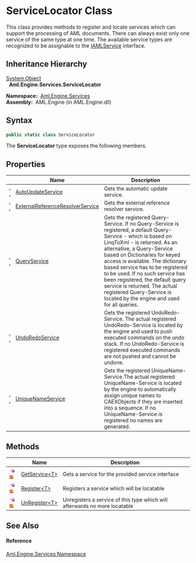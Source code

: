 ServiceLocator Class
====================
This class provides methods to register and locate services which can support the processing of AML documents. There can always exist only one service of the same type at one time. The available service types are recognized to be assignable to the [IAMLService][1] interface.


Inheritance Hierarchy
---------------------
[System.Object][2]  
  **Aml.Engine.Services.ServiceLocator**  

  **Namespace:**  [Aml.Engine.Services][3]  
  **Assembly:**  AML.Engine (in AML.Engine.dll)

Syntax
------

```csharp
public static class ServiceLocator
```

The **ServiceLocator** type exposes the following members.


Properties
----------

                                   | Name                                  | Description                                                                                                                                                                                                                                                                                                                                                                                                                                                            
---------------------------------- | ------------------------------------- | ---------------------------------------------------------------------------------------------------------------------------------------------------------------------------------------------------------------------------------------------------------------------------------------------------------------------------------------------------------------------------------------------------------------------------------------------------------------------- 
![Public property]![Static member] | [AutoUpdateService][4]                | Gets the automatic update service.                                                                                                                                                                                                                                                                                                                                                                                                                                     
![Public property]![Static member] | [ExternalReferenceResolverService][5] | Gets the external reference resolver service.                                                                                                                                                                                                                                                                                                                                                                                                                          
![Public property]![Static member] | [QueryService][6]                     | Gets the registered Query-Service. If no Query-Service is registered, a default Query-Service - which is based on LinqToXml - is returned. As an alternative, a Query-Service based on Dictionaries for keyed access is available. The dictionary based service has to be registered to be used. If no such service has been registered, the default query service is returned. The actual registered Query-Service is located by the engine and used for all queries. 
![Public property]![Static member] | [UndoRedoService][7]                  | Gets the registered UndoRedo-Service. The actual registered UndoRedo-Service is located by the engine and used to push executed commands on the undo stack. If no UndoRedo-Service is registered executed commands are not pushed and cannot be undone.                                                                                                                                                                                                                
![Public property]![Static member] | [UniqueNameService][8]                | Gets the registered UniqueName-Service.The actual registered UniqueName-Service is located by the engine to automatically assign unique names to CAEXObjects if they are inserted into a sequence. If no UniqueName-Service is registered no names are generated.                                                                                                                                                                                                      


Methods
-------

                                 | Name                   | Description                                                                
-------------------------------- | ---------------------- | -------------------------------------------------------------------------- 
![Public method]![Static member] | [GetService&lt;T>][9]  | Gets a service for the provided service interface                          
![Public method]![Static member] | [Register&lt;T>][10]   | Registers a service which will be locatable                                
![Public method]![Static member] | [UnRegister&lt;T>][11] | Unregisters a service of this type which will afterwards no more locatable 


See Also
--------

#### Reference
[Aml.Engine.Services Namespace][3]  

[1]: ../../Aml.Engine.Services.Interfaces/IAMLService/README.md
[2]: https://docs.microsoft.com/dotnet/api/system.object
[3]: ../README.md
[4]: AutoUpdateService.md
[5]: ExternalReferenceResolverService.md
[6]: QueryService.md
[7]: UndoRedoService.md
[8]: UniqueNameService.md
[9]: GetService__1.md
[10]: Register__1.md
[11]: UnRegister__1.md
[12]: https://www.automationml.org
[13]: ../../icons/logoShade.png
[Public property]: ../../icons/pubproperty.gif "Public property"
[Static member]: ../../icons/static.gif "Static member"
[Public method]: ../../icons/pubmethod.gif "Public method"